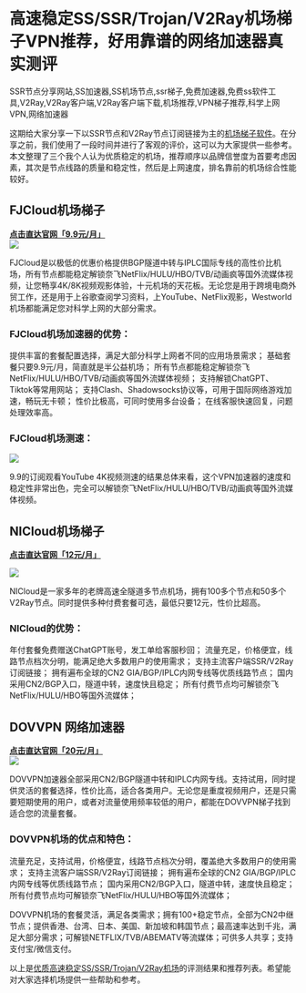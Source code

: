 # 高速稳定SS/SSR/Trojan/V2Ray机场梯子VPN推荐，好用靠谱的网络加速器真实测评

SSR节点分享网站,SS加速器,SS机场节点,ssr梯子,免费加速器,免费ss软件工具,V2Ray,V2Ray客户端,V2Ray客户端下载,机场推荐,VPN梯子推荐,科学上网VPN,网络加速器

这期给大家分享一下以SSR节点和V2Ray节点订阅链接为主的[机场梯子软件](http://react-china.org/t/topic/40275)。在分享之前，我们使用了一段时间并进行了客观的评价，这可以为大家提供一些参考。本文整理了三个我个人认为优质稳定的机场，推荐顺序以品牌信誉度为首要考虑因素，其次是节点线路的质量和稳定性，然后是上网速度，排名靠前的机场综合性能较好。

## FJCloud机场梯子
[**点击直达官网「9.9元/月」**](https://go.51tz.cc/fjcloud)  
![](https://pic.imgdb.cn/item/6527e9adc458853aef5d55e0.jpg)

FJCloud是以极低的优惠价格提供BGP隧道中转与IPLC国际专线的高性价比机场，所有节点都能稳定解锁奈飞NetFlix/HULU/HBO/TVB/动画疯等国外流媒体视频，让您畅享4K/8K视频观影体验，十元机场的天花板。无论您是用于跨境电商外贸工作，还是用于上谷歌查阅学习资料，上YouTube、NetFlix观影，Westworld机场都能满足您对科学上网的大部分需求。

### FJCloud机场加速器的优势：
提供丰富的套餐配置选择，满足大部分科学上网者不同的应用场景需求；
基础套餐只要9.9元/月，简直就是半公益机场；
所有节点都能稳定解锁奈飞NetFlix/HULU/HBO/TVB/动画疯等国外流媒体视频；
支持解锁ChatGPT、Tiktok等常用网站；
支持Clash、Shadowsocks协议等，可用于国际网络游戏加速，畅玩无卡顿；
性价比极高，可同时使用多台设备；
在线客服快速回复，问题处理效率高。

### FJCloud机场测速：

![](https://pic.imgdb.cn/item/652e7e59c458853aefaf62a6.jpg)

9.9的订阅观看YouTube 4K视频测速的结果总体来看，这个VPN加速器的速度和稳定性非常出色，完全可以解锁奈飞NetFlix/HULU/HBO/TVB/动画疯等国外流媒体视频。

## NICloud机场梯子
[**点击直达官网「12元/月」**](https://go.51tz.cc/nicecloud)

![](https://pic.imgdb.cn/item/652d2a58c458853aefd8932b.jpg)

NICloud是一家多年的老牌高速全隧道多节点机场，拥有100多个节点和50多个V2Ray节点。同时提供多种付费套餐可选，最低只要12元，性价比超高。

### NICloud的优势：
年付套餐免费赠送ChatGPT账号，发工单给客服秒回；
流量充足，价格便宜，线路节点档次分明，能满足绝大多数用户的使用需求；
支持主流客户端SSR/V2Ray订阅链接；
拥有遍布全球的CN2 GIA/BGP/IPLC内网专线等优质线路节点；
国内采用CN2/BGP入口，隧道中转，速度快且稳定；
所有付费节点均可解锁奈飞NetFlix/HULU/HBO等国外流媒体；


## **DOVVPN 网络加速器**
[**点击直达官网「20元/月」**](https://go.51tz.cc/dd)  
[![](https://pic.imgdb.cn/item/652e833dc458853aefbef2fb.jpg)](https://pic.imgdb.cn/item/652e833dc458853aefbef2fb.jpg)

DOVVPN加速器全部采用CN2/BGP隧道中转和IPLC内网专线。支持试用，同时提供灵活的套餐选择，性价比高，适合各类用户。无论您是重度视频用户，还是只需要短期使用的用户，或者对流量使用频率较低的用户，都能在DOVVPN梯子找到适合您的流量套餐。

### DOVVPN机场的优点和特色：
流量充足，支持试用，价格便宜，线路节点档次分明，覆盖绝大多数用户的使用需求；
支持主流客户端SSR/V2Ray订阅链接；
拥有遍布全球的CN2 GIA/BGP/IPLC内网专线等优质线路节点；
国内采用CN2/BGP入口，隧道中转，速度快且稳定；
所有付费节点均可解锁奈飞NetFlix/HULU/HBO等国外流媒体；

DOVVPN机场的套餐灵活，满足各类需求；拥有100+稳定节点，全部为CN2中继节点；提供香港、台湾、日本、美国、新加坡和韩国节点；最高速率达到千兆，满足大部分需求；可解锁NETFLIX/TVB/ABEMATV等流媒体；可供多人共享；支持支付宝/微信支付。

以上是[优质高速稳定SS/SSR/Trojan/V2Ray机场](https://studygolang.com/articles/36297)的评测结果和推荐列表。希望能对大家选择机场提供一些帮助和参考。

